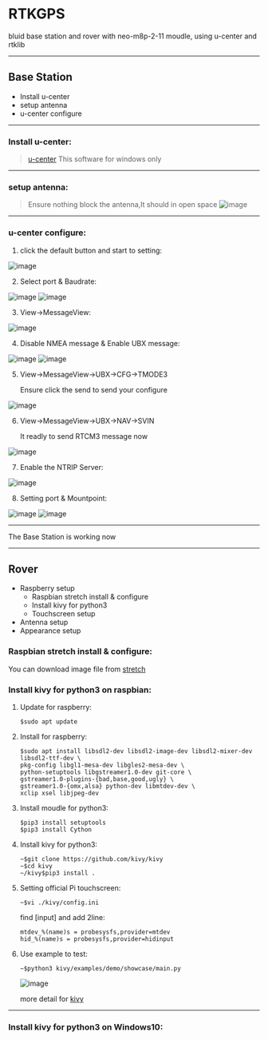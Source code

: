 # RTKGPS #
bluid base station and rover with neo-m8p-2-11 moudle, using u-center and rtklib
* * *


## Base Station ##
* Install u-center 
* setup antenna 
* u-center configure
* * *

### Install u-center: ###
>[u-center](https://www.u-blox.com/en/product/u-center) This software for windows only
* * *

### setup antenna: ###
>Ensure nothing block the antenna,It should in open space
![image](https://github.com/Bo-Zhang-Lin/RTKGPS/blob/master/picture/DSC_0081.JPG)
    
* * *

### u-center configure: ###
1.  click the default button and start to setting:

![image](https://github.com/Bo-Zhang-Lin/RTKGPS/blob/master/picture/u-center-step1.png)


2.  Select port & Baudrate:

![image](https://github.com/Bo-Zhang-Lin/RTKGPS/blob/master/picture/u-center-step2.png)
![image](https://github.com/Bo-Zhang-Lin/RTKGPS/blob/master/picture/u-center-step3.png)

3.  View->MessageView:

![image](https://github.com/Bo-Zhang-Lin/RTKGPS/blob/master/picture/u-center-step4.png)

4.  Disable NMEA message & Enable UBX message:

![image](https://github.com/Bo-Zhang-Lin/RTKGPS/blob/master/picture/u-center-step5.png)
![image](https://github.com/Bo-Zhang-Lin/RTKGPS/blob/master/picture/u-center-step6.png)

5.  View->MessageView->UBX->CFG->TMODE3

    Ensure click the send to send your configure
    
![image](https://github.com/Bo-Zhang-Lin/RTKGPS/blob/master/picture/u-center-step7.png)

6.  View->MessageView->UBX->NAV->SVIN

    It readly to send RTCM3 message now
    
![image](https://github.com/Bo-Zhang-Lin/RTKGPS/blob/master/picture/u-center-step8.png)

7.  Enable the NTRIP Server:

![image](https://github.com/Bo-Zhang-Lin/RTKGPS/blob/master/picture/u-center-step9.png)

8.  Setting port & Mountpoint:

![image](https://github.com/Bo-Zhang-Lin/RTKGPS/blob/master/picture/u-center-step10.png)
![image](https://github.com/Bo-Zhang-Lin/RTKGPS/blob/master/picture/u-center-step11.png)
* * *
The Base Station is working now
* * *

## Rover
* Raspberry setup 
    * Raspbian stretch install & configure
    * Install kivy for python3 
    * Touchscreen setup
* Antenna setup 
* Appearance setup

### Raspbian stretch install & configure:
You can download image file from [stretch](http://downloads.raspberrypi.org/raspbian/images/raspbian-2018-11-15/)

### Install kivy for python3 on raspbian:
1.  Update for raspberry:

        $sudo apt update
    
2.  Install for raspberry:

        $sudo apt install libsdl2-dev libsdl2-image-dev libsdl2-mixer-dev libsdl2-ttf-dev \
        pkg-config libgl1-mesa-dev libgles2-mesa-dev \
        python-setuptools libgstreamer1.0-dev git-core \
        gstreamer1.0-plugins-{bad,base,good,ugly} \
        gstreamer1.0-{omx,alsa} python-dev libmtdev-dev \
        xclip xsel libjpeg-dev
3.  Install moudle for python3:
    
        $pip3 install setuptools
        $pip3 install Cython
    
4.  Install kivy for python3:
    
        ~$git clone https://github.com/kivy/kivy
        ~$cd kivy
        ~/kivy$pip3 install .
    
5.  Setting official Pi touchscreen:

        ~$vi ./kivy/config.ini

    find [input] and add 2line:
    
        mtdev_%(name)s = probesysfs,provider=mtdev
        hid_%(name)s = probesysfs,provider=hidinput
6.  Use example to test:
        
        ~$python3 kivy/examples/demo/showcase/main.py
    ![image](https://github.com/Bo-Zhang-Lin/RTKGPS/blob/master/picture/rover1.png)
    
    more detail for [kivy](https://github.com/kivy)
    
* * *
### Install kivy for python3 on Windows10:
        
        
        
    
        
    

    





    
    
    

